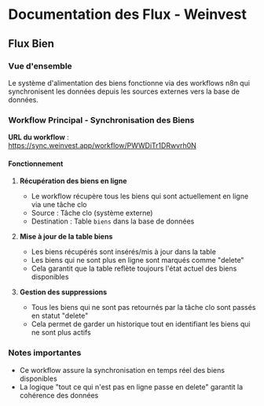 # Documentation des Flux - Weinvest

## Flux Bien

### Vue d'ensemble
Le système d'alimentation des biens fonctionne via des workflows n8n qui synchronisent les données depuis les sources externes vers la base de données.

### Workflow Principal - Synchronisation des Biens

**URL du workflow** : https://sync.weinvest.app/workflow/PWWDiTr1DRwvrh0N

#### Fonctionnement

1. **Récupération des biens en ligne**
   - Le workflow récupère tous les biens qui sont actuellement en ligne via une tâche clo
   - Source : Tâche clo (système externe)
   - Destination : Table `biens` dans la base de données

2. **Mise à jour de la table biens**
   - Les biens récupérés sont insérés/mis à jour dans la table
   - Les biens qui ne sont plus en ligne sont marqués comme "delete"
   - Cela garantit que la table reflète toujours l'état actuel des biens disponibles

3. **Gestion des suppressions**
   - Tous les biens qui ne sont pas retournés par la tâche clo sont passés en statut "delete"
   - Cela permet de garder un historique tout en identifiant les biens qui ne sont plus actifs

### Notes importantes
- Ce workflow assure la synchronisation en temps réel des biens disponibles
- La logique "tout ce qui n'est pas en ligne passe en delete" garantit la cohérence des données 